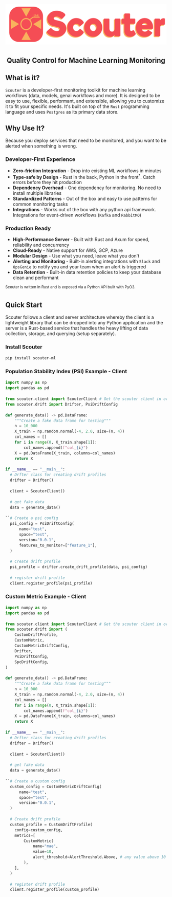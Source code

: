 <h1 align="center">
  <br>
  <img src="https://github.com/demml/scouter/blob/main/images/scouter-logo.png?raw=true"  width="600"alt="scouter logo"/>
  <br>
</h1>

<h2 align="center"><b>Quality Control for Machine Learning Monitoring</b></h2>

## **What is it?**

`Scouter` is a developer-first monitoring toolkit for machine learning workflows (data, models, genai workflows and more). It is designed to be easy to use, flexible, performant, and extensible, allowing you to customize it to fit your specific needs. It's built on top of the `Rust` programming language and uses `Postgres` as its primary data store.

## **Why Use It?**

Because you deploy services that need to be monitored, and you want to be alerted when something is wrong.


### Developer-First Experience
- **Zero-friction Integration** - Drop into existing ML workflows in minutes
- **Type-safe by Design** - Rust in the back, Python in the front<sup>*</sup>. Catch errors before they hit production
- **Dependency Overhead** - One dependency for monitoring. No need to install multiple libraries
- **Standardized Patterns** - Out of the box and easy to use patterns for common monitoring tasks
- **Integrations** - Works out of the box with any python api framework. Integrations for event-driven workflows (`Kafka` and `RabbitMQ`)

### Production Ready
- **High-Performance Server** - Built with Rust and Axum for speed, reliability and concurrency
- **Cloud-Ready** - Native support for AWS, GCP, Azure
- **Modular Design** - Use what you need, leave what you don't
- **Alerting and Monitoring** - Built-in alerting integrations with `Slack` and `OpsGenie` to notify you and your team when an alert is triggered
- **Data Retention** - Built-in data retention policies to keep your database clean and performant
  
<sup>
Scouter is written in Rust and is exposed via a Python API built with PyO3.
</sup>

## Quick Start

Scouter follows a client and server architecture whereby the client is a lightweight library that can be dropped into any Python application and the server is a Rust-based service that handles the heavy lifting of data collection, storage, and querying (setup separately).


### Install Scouter
```bash
pip install scouter-ml
```

### Population Stability Index (PSI) Example - Client

```python
import numpy as np
import pandas as pd

from scouter.client import ScouterClient # Get the scouter client in order to interact with the server
from scouter.drift import Drifter, PsiDriftConfig

def generate_data() -> pd.DataFrame:
    """Create a fake data frame for testing"""
    n = 10_000
    X_train = np.random.normal(-4, 2.0, size=(n, 4))
    col_names = []
    for i in range(0, X_train.shape[1]):
        col_names.append(f"col_{i}")
    X = pd.DataFrame(X_train, columns=col_names)
    return X

if __name__ == "__main__":
  # Drfter class for creating drift profiles
  drifter = Drifter()

  client = ScouterClient()

  # get fake data
  data = generate_data()

``# Create a psi config
  psi_config = PsiDriftConfig(
      name="test",
      space="test",
      version="0.0.1",
      features_to_monitor=["feature_1"],
  )

  # Create drift profile
  psi_profile = drifter.create_drift_profile(data, psi_config)

  # register drift profile
  client.register_profile(psi_profile)
```


### Custom Metric Example - Client

```python
import numpy as np
import pandas as pd

from scouter.client import ScouterClient # Get the scouter client in order to interact with the server
from scouter.drift import (
    CustomDriftProfile,
    CustomMetric,
    CustomMetricDriftConfig,
    Drifter,
    PsiDriftConfig,
    SpcDriftConfig,
)

def generate_data() -> pd.DataFrame:
    """Create a fake data frame for testing"""
    n = 10_000
    X_train = np.random.normal(-4, 2.0, size=(n, 4))
    col_names = []
    for i in range(0, X_train.shape[1]):
        col_names.append(f"col_{i}")
    X = pd.DataFrame(X_train, columns=col_names)
    return X

if __name__ == "__main__":
  # Drfter class for creating drift profiles
  drifter = Drifter()

  client = ScouterClient()

  # get fake data
  data = generate_data()

``# Create a custom config
  custom_config = CustomMetricDriftConfig(
      name="test",
      space="test",
      version="0.0.1",
  )

  # Create drift profile
  custom_profile = CustomDriftProfile(
    config=custom_config,
    metrics=[
        CustomMetric(
            name="mae",
            value=10,
            alert_threshold=AlertThreshold.Above, # any value above 10 will trigger an alert
        ),
    ],
  )

  # register drift profile
  client.register_profile(custom_profile)
```